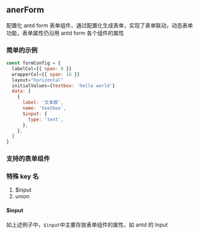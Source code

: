 ## anerForm

配置化 antd form 表单组件，通过配置化生成表单，实现了表单联动，动态表单功能，表单属性仍沿用 antd form 各个组件的属性

### 简单的示例

```javascript
const formConfig = {
  labelCol={{ span: 8 }}
  wrapperCol={{ span: 16 }}
  layout="horizontal"
  initialValues={textbox: 'hello world'}
  data: [
    {
      label: '文本框',
      name: 'textbox',
      $input: {
        type: 'text',
      },
    },
  ]
}
```

### 支持的表单组件

### 特殊 key 名

1. $input
2. union

#### $input

如上述例子中，`$input`中主要存放表单组件的属性，如 antd 的 Input
